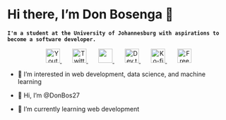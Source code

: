 # Hi there, I’m Don Bosenga 👋

**`I'm a student at the University of Johannesburg with aspirations to become a software developer.`**



<!-- Social icons section -->

<p align="center">
    <a href="https://www.youtube.com/c/DevProTips">
        <img width="32px" alt="Youtube" title="Youtube" src="https://i.imgur.com/qiXu7b2.png"/>
    </a>
    &#8287;&#8287;&#8287;&#8287;&#8287;
    <a href="https://twitter.com/DenverCoder1">
        <img width="32px" alt="Twitter" title="Twitter" src="https://i.imgur.com/OXZM1L6.png"/>
    </a>
    &#8287;&#8287;&#8287;&#8287;&#8287;
    <a href="https://discord.gg/fPrdqh3Zfu" alt="Discord" title="Dev Pro Tips Discord Server">
        <img width="32px" src="https://i.imgur.com/OViZO8J.png"/>
    </a>
    &#8287;&#8287;&#8287;&#8287;&#8287;
    <a href="https://dev.to/denvercoder1">
        <img width="32px" alt="Dev.to" title="DenverCoder1 Dev.to"src="https://i.imgur.com/mVm29vK.png">
    </a>
    &#8287;&#8287;&#8287;&#8287;&#8287;
    <a href="https://ko-fi.com/jlawrence">
        <img width="32px" alt="Ko-fi" title="Buy me a coffee" src="https://i.imgur.com/PpLeD3K.png"/>   
    </a>
    &#8287;&#8287;&#8287;&#8287;&#8287;
    <a href="http://eyl327.mywebcommunity.org/promos/">
        <img width="32px" alt="Free Stuff" title="Free gifts for you" src="https://i.imgur.com/0uVwkoZ.png"/>
    </a>
</p>

- 👀 I’m interested in web development, data science, and machine learning

- 👋 Hi, I’m @DonBos27
- 🌱 I’m currently learning web development

<!---
DonBos27/DonBos27 is a ✨ special ✨ repository because its `README.md` (this file) appears on your GitHub profile.
You can click the Preview link to take a look at your changes.
--->
